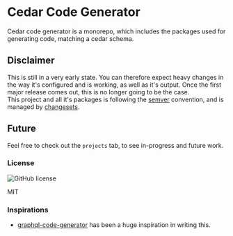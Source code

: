 # Cedar Code Generator

Cedar code generator is a monorepo, which includes the packages used for generating code, matching a cedar schema.

## Disclaimer

This is still in a very early state. You can therefore expect heavy changes in the way it's configured and is working, as well as it's output. Once the first major release comes out, this is no longer going to be the case.  
This project and all it's packages is following the [semver](https://semver.org/) convention, and is managed by [changesets](https://github.com/changesets/changesets).

## Future

Feel free to check out the `projects` tab, to see in-progress and future work.

### License

![GitHub license](https://img.shields.io/badge/license-MIT-lightgrey.svg?maxAge=2592000)

MIT

### Inspirations

- [graphql-code-generator](https://the-guild.dev/graphql/codegen) has been a huge inspiration in writing this.
